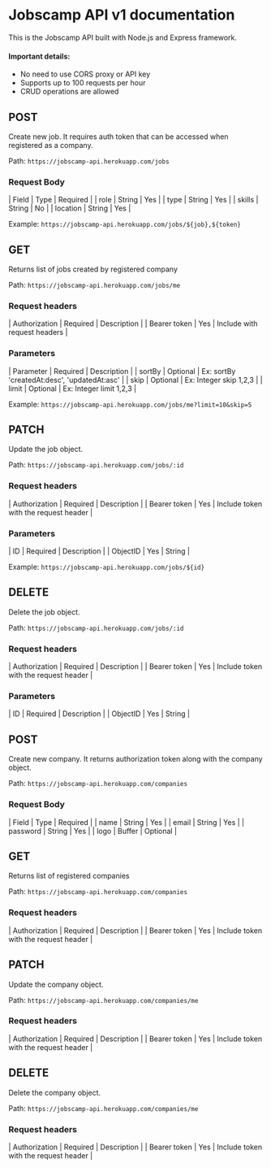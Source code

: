 # Jobscamp API v1 documentation

This is the Jobscamp API built with Node.js and Express framework.

#### Important details:

* No need to use CORS proxy or API key
* Supports up to 100 requests per hour
* CRUD operations are allowed

## POST

Create new job. It requires auth token that can be accessed when
        registered as a company.

Path: `https://jobscamp-api.herokuapp.com/jobs`

### Request Body

| Field | Type | Required |
| role | String | Yes |
| type | String | Yes |
| skills | String | No |
| location | String | Yes |

Example:
        `
          https://jobscamp-api.herokuapp.com/jobs/${job},${token}
        `

## GET

Returns list of jobs created by registered company

Path: `https://jobscamp-api.herokuapp.com/jobs/me`

### Request headers

| Authorization | Required | Description |
| Bearer token | Yes | Include with request headers |

### Parameters

| Parameter | Required | Description |
| sortBy | Optional | Ex: sortBy 'createdAt:desc', 'updatedAt:asc' |
| skip | Optional | Ex: Integer skip 1,2,3 |
| limit | Optional | Ex: Integer limit 1,2,3 |

Example:
        `https://jobscamp-api.herokuapp.com/jobs/me?limit=10&skip=5`

## PATCH

Update the job object.

Path: `https://jobscamp-api.herokuapp.com/jobs/:id`

### Request headers

| Authorization | Required | Description |
| Bearer token | Yes | Include token with the request header |

### Parameters

| ID | Required | Description |
| ObjectID | Yes | String |

Example: `https://jobscamp-api.herokuapp.com/jobs/${id}`

## DELETE

Delete the job object.

Path: `https://jobscamp-api.herokuapp.com/jobs/:id`

### Request headers

| Authorization | Required | Description |
| Bearer token | Yes | Include token with the request header |

### Parameters

| ID | Required | Description |
| ObjectID | Yes | String |

## POST

Create new company. It returns authorization token along with the
        company object.

Path: `https://jobscamp-api.herokuapp.com/companies`

### Request Body

| Field | Type | Required |
| name | String | Yes |
| email | String | Yes |
| password | String | Yes |
| logo | Buffer | Optional |

## GET

Returns list of registered companies

Path: `https://jobscamp-api.herokuapp.com/companies`

### Request headers

| Authorization | Required | Description |
| Bearer token | Yes | Include token with the request header |

## PATCH

Update the company object.

Path: `https://jobscamp-api.herokuapp.com/companies/me`

### Request headers

| Authorization | Required | Description |
| Bearer token | Yes | Include token with the request header |

## DELETE

Delete the company object.

Path: `https://jobscamp-api.herokuapp.com/companies/me`

### Request headers

| Authorization | Required | Description |
| Bearer token | Yes | Include token with the request header |

